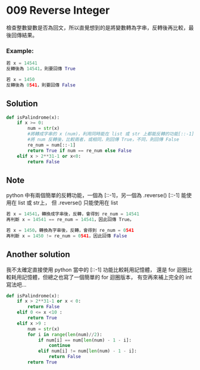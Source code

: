 
# 009 Reverse Integer

檢查整數變數是否為回文，所以直覺想到的是將變數轉為字串，反轉後再比較，最後回傳結果。

### Example:

```python
若 x = 14541
反轉後為 14541，則要回傳 True

若 x = 1450
反轉後為 0541，則要回傳 False

```

## Solution

```python
def isPalindrome(x):
    if x >= 0:
        num = str(x)
        #將轉成字串的 x (num)，利用同時能在 list 或 str 上都能反轉的功能[::-1]
        #將 num 反轉後，比較兩者，或相同，則回傳 True，不同，則回傳 False
        re_num = num[::-1] 
        return True if num == re_num else False
    elif x > 2**31-1 or x<0:
        return False
```  

## Note
python 中有兩個簡單的反轉功能，一個為 [::-1]，另一個為 .reverse()
[::-1] 能使用在 list 或 str上，
但 .reverse() 只能使用在 list
```python
若 x = 14541，轉換成字串後，反轉，會得到 re_num = 14541
再判斷 x = 14541 == re_num = 14541，因此回傳 True。

若 x = 1450，轉換為字串後，反轉，會得到 re_num = 0541
再判斷 x = 1450 != re_num = 0541，因此回傳 False
```

## Another solution
我不太確定直接使用 python 當中的 [::-1] 功能比較耗用記憶體，
還是 for 迴圈比較耗用記憶體，但總之也寫了一個簡單的 for 迴圈版本，
有空再來補上完全的 int 寫法吧...
```python
def isPalindrome(x):
    if x > 2**31-1 or x < 0:
        return False
    elif 0 <= x <10 :
        return True
    elif x >9 :
        num = str(x)
        for i in range(len(num)//2):
            if num[i] == num[len(num) - 1 - i]:
                continue
            elif num[i] != num[len(num) - 1 - i]:
                return False
        return True
```